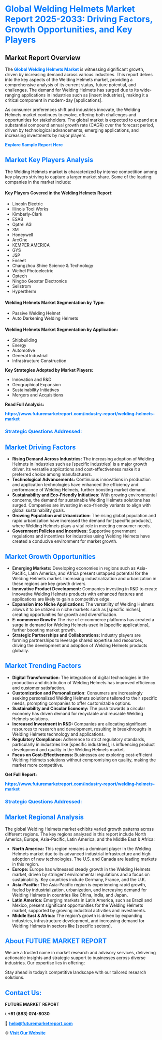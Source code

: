 <h1 style="color: #007BFF;">Global Welding Helmets Market Report 2025-2033: Driving Factors, Growth Opportunities, and Key Players</h1>

<section id="overview">
<h2>Market Report Overview</h2>
<p>The <a href="https://www.futuremarketreport.com/industry-report/welding-helmets-market" style="color: #007BFF; text-decoration: none;"><strong>Global Welding Helmets Market</strong></a> is witnessing significant growth, driven by increasing demand across various industries. This report delves into the key aspects of the Welding Helmets market, providing a comprehensive analysis of its current status, future potential, and challenges. The demand for Welding Helmets has surged due to its wide-ranging applications in industries such as [insert industries], making it a critical component in modern-day [applications].</p>
<p>As consumer preferences shift and industries innovate, the Welding Helmets market continues to evolve, offering both challenges and opportunities for stakeholders. The global market is expected to expand at a substantial compound annual growth rate (CAGR) over the forecast period, driven by technological advancements, emerging applications, and increasing investments by major players.</p>
</section>

<section id="overview">
<p><a href="https://www.futuremarketreport.com/request-sample/reportId=105406" style="color: #007BFF; text-decoration: none;"><strong>Explore Sample Report Here</strong></a></p>
</section>

<section id="key-players">
<h2 style="color: #007BFF;">Market Key Players Analysis</h2>
<p>The Welding Helmets market is characterized by intense competition among key players striving to capture a larger market share. Some of the leading companies in the market include:</p>
<h4>Key Players Covered in the Welding Helmets Report:</h4>
<ul><li>Lincoln Electric</li><li>Illinois Tool Works</li><li>Kimberly-Clark</li><li>ESAB</li><li>Optrel AG</li><li>3M</li><li>Honeywell</li><li>ArcOne</li><li>KEMPER AMERICA</li><li>GYS</li><li>JSP</li><li>Enseet</li><li>Changzhou Shine Science &amp; Technology</li><li>Welhel Photoelectric</li><li>Optech</li><li>Ningbo Geostar Electronics</li><li>Sellstrom</li><li>Hypertherm</li></ul>
<h4>Welding Helmets Market Segmentation by Type:</h4>
<ul><li>Passive Welding Helmet</li><li>Auto Darkening Welding Helmets</li></ul>

<h4>Welding Helmets Market Segmentation by Application:</h4>
<ul><li>Shipbuilding</li><li>Energy</li><li>Automotive</li><li>General Industrial</li><li>Infrastructure Construction</li></ul>
<p><strong>Key Strategies Adopted by Market Players:</strong></p>
<ul>
<li>Innovation and R&D</li>
<li>Geographical Expansion</li>
<li>Sustainability Initiatives</li>
<li>Mergers and Acquisitions</li>
</ul>
</section>

<section>
<p><strong>Read Full Analysis: </strong></p><a href="https://www.futuremarketreport.com/industry-report/welding-helmets-market" style="color: #007BFF; text-decoration: none;"><strong>https://www.futuremarketreport.com/industry-report/welding-helmets-market</strong></a>
<h3 style="color: #007BFF;">Strategic Questions Addressed:</h3>
</section>

<section id="driving-factors">
<h2 style="color: #007BFF;">Market Driving Factors</h2>
<ul>
<li><strong>Rising Demand Across Industries:</strong> The increasing adoption of Welding Helmets in industries such as [specific industries] is a major growth driver. Its versatile applications and cost-effectiveness make it a preferred choice among manufacturers.</li>
<li><strong>Technological Advancements:</strong> Continuous innovations in production and application technologies have enhanced the efficiency and performance of Welding Helmets, further boosting market demand.</li>
<li><strong>Sustainability and Eco-Friendly Initiatives:</strong> With growing environmental concerns, the demand for sustainable Welding Helmets solutions has surged. Companies are investing in eco-friendly variants to align with global sustainability goals.</li>
<li><strong>Growing Population and Urbanization:</strong> The rising global population and rapid urbanization have increased the demand for [specific products], where Welding Helmets plays a vital role in meeting consumer needs.</li>
<li><strong>Government Policies and Incentives:</strong> Supportive government regulations and incentives for industries using Welding Helmets have created a conducive environment for market growth.</li>
</ul>
</section>

<section id="growth-opportunities">
<h2 style="color: #007BFF;">Market Growth Opportunities</h2>
<ul>
<li><strong>Emerging Markets:</strong> Developing economies in regions such as Asia-Pacific, Latin America, and Africa present untapped potential for the Welding Helmets market. Increasing industrialization and urbanization in these regions are key growth drivers.</li>
<li><strong>Innovative Product Development:</strong> Companies investing in R&D to create innovative Welding Helmets products with enhanced features and applications are likely to gain a competitive edge.</li>
<li><strong>Expansion into Niche Applications:</strong> The versatility of Welding Helmets allows it to be utilized in niche markets such as [specific niches], creating opportunities for growth and diversification.</li>
<li><strong>E-commerce Growth:</strong> The rise of e-commerce platforms has created a surge in demand for Welding Helmets used in [specific applications], further boosting market growth.</li>
<li><strong>Strategic Partnerships and Collaborations:</strong> Industry players are forming partnerships to leverage shared expertise and resources, driving the development and adoption of Welding Helmets products globally.</li>
</ul>
</section>

<section id="trending-factors">
<h2 style="color: #007BFF;">Market Trending Factors</h2>
<ul>
<li><strong>Digital Transformation:</strong> The integration of digital technologies in the production and distribution of Welding Helmets has improved efficiency and customer satisfaction.</li>
<li><strong>Customization and Personalization:</strong> Consumers are increasingly seeking personalized Welding Helmets solutions tailored to their specific needs, prompting companies to offer customizable options.</li>
<li><strong>Sustainability and Circular Economy:</strong> The push towards a circular economy has driven demand for recyclable and reusable Welding Helmets solutions.</li>
<li><strong>Increased Investment in R&D:</strong> Companies are allocating significant resources to research and development, resulting in breakthroughs in Welding Helmets technology and applications.</li>
<li><strong>Regulatory Compliance:</strong> Adherence to strict regulatory standards, particularly in industries like [specific industries], is influencing product development and quality in the Welding Helmets market.</li>
<li><strong>Focus on Cost-Effectiveness:</strong> Businesses are exploring cost-efficient Welding Helmets solutions without compromising on quality, making the market more competitive.</li>
</ul>
</section>

<section>
<p><strong>Get Full Report: </strong></p><a href="https://www.futuremarketreport.com/industry-report/welding-helmets-market" style="color: #007BFF; text-decoration: none;"><strong>https://www.futuremarketreport.com/industry-report/welding-helmets-market</strong></a>
<h3 style="color: #007BFF;">Strategic Questions Addressed:</h3>
</section>


<section id="regional-analysis">
<h2 style="color: #007BFF;">Market Regional Analysis</h2>
<p>The global Welding Helmets market exhibits varied growth patterns across different regions. The key regions analyzed in this report include North America, Europe, Asia-Pacific, Latin America, and the Middle East & Africa:</p>
<ul>
<li><strong>North America:</strong> This region remains a dominant player in the Welding Helmets market due to its advanced industrial infrastructure and high adoption of new technologies. The U.S. and Canada are leading markets in this region.</li>
<li><strong>Europe:</strong> Europe has witnessed steady growth in the Welding Helmets market, driven by stringent environmental regulations and a focus on sustainability. Key countries include Germany, France, and the U.K.</li>
<li><strong>Asia-Pacific:</strong> The Asia-Pacific region is experiencing rapid growth, fueled by industrialization, urbanization, and increasing demand for Welding Helmets in countries like China, India, and Japan.</li>
<li><strong>Latin America:</strong> Emerging markets in Latin America, such as Brazil and Mexico, present significant opportunities for the Welding Helmets market, supported by growing industrial activities and investments.</li>
<li><strong>Middle East & Africa:</strong> The region’s growth is driven by expanding industries, infrastructure development, and increasing demand for Welding Helmets in sectors like [specific sectors].</li>
</ul>
</section>

<footer>
<h2 style="color: #007BFF;">About FUTURE MARKET REPORT</h2>
<p>We are a trusted name in market research and advisory services, delivering actionable insights and strategic support to businesses across diverse industries. Our expertise lies in offering:</p>

<p>Stay ahead in today’s competitive landscape with our tailored research solutions.</p>

<h2 style="color: #007BFF;">Contact Us:</h2>
<p><strong>FUTURE MARKET REPORT</strong></p>
<p>📞 <strong>+91 (883) 074-8030</strong></p>
<p>📧 <strong><a href="mailto:help@futuremarketreport.com" style="color: #007BFF;">help@futuremarketreport.com</a></strong></p>
<p>🌐 <strong><a href="https://www.futuremarketreport.com/" style="color: #007BFF;">Visit Our Website</a></strong></p>
</footer>